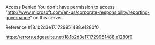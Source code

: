 Access Denied
You don't have permission to access "http://www.microsoft.com/en-us/corporate-responsibility/reporting-governance" on this server.

Reference #18.1b2d3e17.1729951488.e1280f0

https://errors.edgesuite.net/18.1b2d3e17.1729951488.e1280f0
